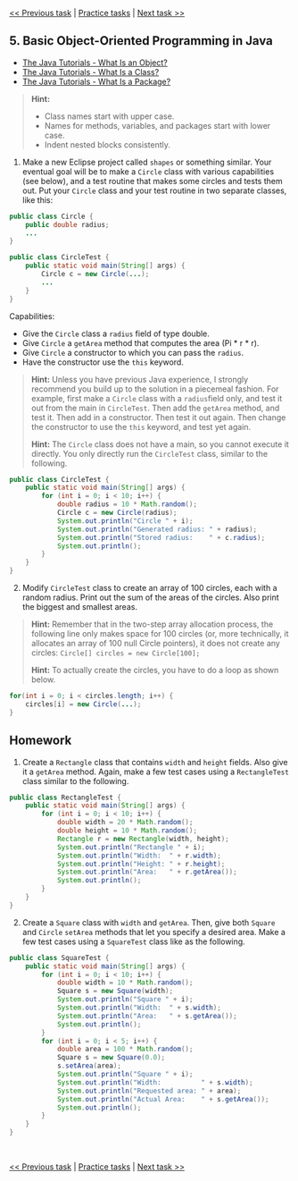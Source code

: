 [<< Previous task](task04.md) | [Practice tasks](readme.md#practice) | [Next task >>](task06.md)

<span id="task_05"></span>
## 5. Basic Object-Oriented Programming in Java

- [The Java Tutorials - What Is an Object?](https://docs.oracle.com/javase/tutorial/java/concepts/object.html)
- [The Java Tutorials - What Is a Class?](https://docs.oracle.com/javase/tutorial/java/concepts/class.html)
- [The Java Tutorials - What Is a Package?](https://docs.oracle.com/javase/tutorial/java/concepts/package.html)

> **Hint:**
> - Class names start with upper case.
> - Names for methods, variables, and packages start with lower case.
> - Indent nested blocks consistently.

1) Make a new Eclipse project called `shapes` or something similar. Your eventual goal will be to make a `Circle` class with various capabilities (see below), and a test routine that makes some circles and tests them out. Put your `Circle` class and your test routine in two separate classes, like this:

```java
public class Circle {
	public double radius;
	...
}
```

```java
public class CircleTest {
	public static void main(String[] args) {
		Circle c = new Circle(...);
		...
	}
}
```

Capabilities:

- Give the `Circle` class a `radius` field of type double.
- Give `Circle` a `getArea` method that computes the area (Pi * r * r).
- Give `Circle` a constructor to which you can pass the `radius`.
- Have the constructor use the `this` keyword.

> **Hint:** Unless you have previous Java experience, I strongly recommend you build up to the solution in a piecemeal fashion. For example, first make a `Circle` class with a `radius`field only, and test it out from the main in `CircleTest`. Then add the `getArea` method, and test it. Then add in a constructor. Then test it out again. Then change the constructor to use the `this` keyword, and test yet again.
>
> **Hint:** The `Circle` class does not have a main, so you cannot execute it directly. You only directly run the `CircleTest` class, similar to the following.

```java
public class CircleTest {
	public static void main(String[] args) {
		for (int i = 0; i < 10; i++) {
			double radius = 10 * Math.random();
			Circle c = new Circle(radius);
			System.out.println("Circle " + i);
			System.out.println("Generated radius: " + radius);
			System.out.println("Stored radius:    " + c.radius);
			System.out.println();
		}
	}
}
```

2) Modify `CircleTest` class to create an array of 100 circles, each with a random radius. Print out the sum of the areas of the circles. Also print the biggest and smallest areas.

> **Hint:** Remember that in the two-step array allocation process, the following line only makes space for 100 circles (or, more technically, it allocates an array of 100 null Circle pointers), it does not create any circles: `Circle[] circles = new Circle[100];`
>
> **Hint:** To actually create the circles, you have to do a loop as shown below.

```java
for(int i = 0; i < circles.length; i++) {
	circles[i] = new Circle(...);
}
```

<span id="task_05_homework"></span>
## Homework

1) Create a `Rectangle` class that contains `width` and `height` fields. Also give it a `getArea` method. Again, make a few test cases using a `RectangleTest` class similar to the following.

```java
public class RectangleTest {
	public static void main(String[] args) {
		for (int i = 0; i < 10; i++) {
			double width = 20 * Math.random();
			double height = 10 * Math.random();
			Rectangle r = new Rectangle(width, height);
			System.out.println("Rectangle " + i);
			System.out.println("Width:  " + r.width);
			System.out.println("Height: " + r.height);
			System.out.println("Area:   " + r.getArea());
			System.out.println();
		}
	}
}
```

2) Create a `Square` class with `width` and `getArea`. Then, give both `Square` and `Circle` `setArea` methods that let you specify a desired area. Make a few test cases using a `SquareTest` class like as the following.

```java
public class SquareTest {
	public static void main(String[] args) {
		for (int i = 0; i < 10; i++) {
			double width = 10 * Math.random();
			Square s = new Square(width);
			System.out.println("Square " + i);
			System.out.println("Width:  " + s.width);
			System.out.println("Area:   " + s.getArea());
			System.out.println();
		}
		for (int i = 0; i < 5; i++) {
			double area = 100 * Math.random();
			Square s = new Square(0.0);
			s.setArea(area);
			System.out.println("Square " + i);
			System.out.println("Width:          " + s.width);
			System.out.println("Requested area: " + area);
			System.out.println("Actual Area:    " + s.getArea());
			System.out.println();
		}
	}
}
```

<br>

[<< Previous task](task03.md) | [Practice tasks](readme.md#practice) | [Next task >>](task05.md)

